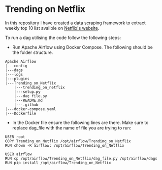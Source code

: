 # Trending on Netflix
In this repository I have created a data scraping framework to extract weekly top 10 list availble on [Netflix's website](https://www.netflix.com/tudum/top10).

To run a dag utilising the code follow the following steps:
- Run Apache Airflow using Docker Compose. The following should be the folder structure.
```
Apache Airflow
|---config
|---dags
|---logs
|---plugins
|---Trending_on_Netflix
    |---trending_on_netflix
    |---setup.py
    |---dag_file.py
    |---README.md
    |---.github
|---docker-compose.yaml
|---Dockerfile
```
- In the Docker file ensure the following lines are there. Make sure to replace dag_file with the name of file you are trying to run:
```
USER root
COPY Trending_on_Netflix /opt/airflow/Trending_on_Netflix
RUN chown -R airflow: /opt/airflow/Trending_on_Netflix

USER airflow
RUN cp /opt/airflow/Trending_on_Netflix/dag_file.py /opt/airflow/dags
RUN pip install /opt/airflow/Trending_on_Netflix


```
